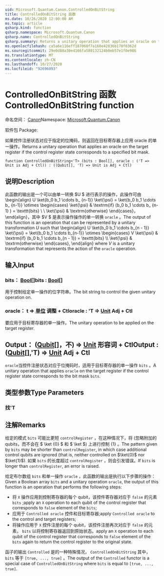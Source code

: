 ```yaml
---
uid: Microsoft.Quantum.Canon.ControlledOnBitString
title: ControlledOnBitString 函数
ms.date: 10/26/2020 12:00:00 AM
ms.topic: article
qsharp.kind: function
qsharp.namespace: Microsoft.Quantum.Canon
qsharp.name: ControlledOnBitString
qsharp.summary: Returns a unitary operation that applies an oracle on the target register if the control register state corresponds to a specified bit mask.
ms.openlocfilehash: ca5a6e116eff187060f7a160e42836b170f0362d
ms.sourcegitcommit: 29e0d88a30e4166fa580132124b0eb57e1f0e986
ms.translationtype: MT
ms.contentlocale: zh-CN
ms.lasthandoff: 10/27/2020
ms.locfileid: "92696093"
---
```

# <a name="controlledonbitstring-function"></a><span data-ttu-id="95f5c-102">ControlledOnBitString 函数</span><span class="sxs-lookup"><span data-stu-id="95f5c-102">ControlledOnBitString function</span></span>

<span data-ttu-id="95f5c-103">命名空间： [Canon](xref:Microsoft.Quantum.Canon)</span><span class="sxs-lookup"><span data-stu-id="95f5c-103">Namespace: [Microsoft.Quantum.Canon](xref:Microsoft.Quantum.Canon)</span></span>

<span data-ttu-id="95f5c-104">软件包 [](https://nuget.org/packages/)</span><span class="sxs-lookup"><span data-stu-id="95f5c-104">Package: [](https://nuget.org/packages/)</span></span>


<span data-ttu-id="95f5c-105">如果控件注册状态对应于指定的位掩码，则返回在目标寄存器上应用 oracle 的单一操作。</span><span class="sxs-lookup"><span data-stu-id="95f5c-105">Returns a unitary operation that applies an oracle on the target register if the control register state corresponds to a specified bit mask.</span></span>

```qsharp
function ControlledOnBitString<'T> (bits : Bool[], oracle : ('T => Unit is Adj + Ctl)) : ((Qubit[], 'T) => Unit is Adj + Ctl)
```


## <a name="description"></a><span data-ttu-id="95f5c-106">说明</span><span class="sxs-lookup"><span data-stu-id="95f5c-106">Description</span></span>

<span data-ttu-id="95f5c-107">此函数的输出是一个可以由单一转换 $U $ 进行表示的操作，此操作可由 \begin{align} U \ket{b_0 b_1 \cdots b_ {n-1}} \ket{\psi} = \ket{b_0 b_1 \cdots b_ {n-1}} \otimes \begin{cases} \ket{\psi} & \textrm{if} (b_0 b_1 \cdots b_ {n-1} ) = \texttt{bits} \\ \\ \ket{\psi} & \textrm{otherwise} \end{cases}，\end{align}，其中 $V $ 是表示操作操作的单一转换 `oracle` 。</span><span class="sxs-lookup"><span data-stu-id="95f5c-107">The output of this function is an operation that can be represented by a unitary transformation $U$ such that \begin{align} U \ket{b_0 b_1 \cdots b_{n - 1}} \ket{\psi} = \ket{b_0 b_1 \cdots b_{n-1}} \otimes \begin{cases} V \ket{\psi} & \textrm{if} (b_0 b_1 \cdots b_{n - 1}) = \texttt{bits} \\\\ \ket{\psi} & \textrm{otherwise} \end{cases}, \end{align} where $V$ is a unitary transformation that represents the action of the `oracle` operation.</span></span>

## <a name="input"></a><span data-ttu-id="95f5c-108">输入</span><span class="sxs-lookup"><span data-stu-id="95f5c-108">Input</span></span>

### <a name="bits--bool"></a><span data-ttu-id="95f5c-109">bits： [Bool](xref:microsoft.quantum.lang-ref.bool)[]</span><span class="sxs-lookup"><span data-stu-id="95f5c-109">bits : [Bool](xref:microsoft.quantum.lang-ref.bool)[]</span></span>

<span data-ttu-id="95f5c-110">用于控制给定单一操作的位字符串。</span><span class="sxs-lookup"><span data-stu-id="95f5c-110">The bit string to control the given unitary operation on.</span></span>


### <a name="oracle--t--unit-adj--ctl"></a><span data-ttu-id="95f5c-111">oracle： t => [单位](xref:microsoft.quantum.lang-ref.unit) 调整 + Ctl</span><span class="sxs-lookup"><span data-stu-id="95f5c-111">oracle : 'T => [Unit](xref:microsoft.quantum.lang-ref.unit) Adj + Ctl</span></span>

<span data-ttu-id="95f5c-112">要应用于目标寄存器的单一操作。</span><span class="sxs-lookup"><span data-stu-id="95f5c-112">The unitary operation to be applied on the target register.</span></span>



## <a name="output--qubitt--unit-adj--ctl"></a><span data-ttu-id="95f5c-113">Output： ([Qubit](xref:microsoft.quantum.lang-ref.qubit)[]，不) => [Unit](xref:microsoft.quantum.lang-ref.unit) 形容词 + Ctl</span><span class="sxs-lookup"><span data-stu-id="95f5c-113">Output : ([Qubit](xref:microsoft.quantum.lang-ref.qubit)[],'T) => [Unit](xref:microsoft.quantum.lang-ref.unit) Adj + Ctl</span></span>

<span data-ttu-id="95f5c-114">`oracle`当控件注册状态对应于位掩码时，适用于目标寄存器的单一操作 `bits` 。</span><span class="sxs-lookup"><span data-stu-id="95f5c-114">A unitary operation that applies `oracle` on the target register if the control register state corresponds to the bit mask `bits`.</span></span>

## <a name="type-parameters"></a><span data-ttu-id="95f5c-115">类型参数</span><span class="sxs-lookup"><span data-stu-id="95f5c-115">Type Parameters</span></span>

### <a name="t"></a><span data-ttu-id="95f5c-116">找</span><span class="sxs-lookup"><span data-stu-id="95f5c-116">'T</span></span>



## <a name="remarks"></a><span data-ttu-id="95f5c-117">注解</span><span class="sxs-lookup"><span data-stu-id="95f5c-117">Remarks</span></span>

<span data-ttu-id="95f5c-118">给定的模式 `bits` 可能比更短 `controlRegister` ，在这种情况下，将 (忽略附加的 qubits，而不会在 $ \ket {0} $ 和 $ \ket $) 上进行控制 {1} 。</span><span class="sxs-lookup"><span data-stu-id="95f5c-118">The pattern given by `bits` may be shorter than `controlRegister`, in which case additional control qubits are ignored (that is, neither controlled on $\ket{0}$ nor $\ket{1}$).</span></span>
<span data-ttu-id="95f5c-119">如果 `bits` 的长度超过 `controlRegister` ，则会引发错误。</span><span class="sxs-lookup"><span data-stu-id="95f5c-119">If `bits` is longer than `controlRegister`, an error is raised.</span></span>

<span data-ttu-id="95f5c-120">给定布尔数组 `bits` 和单一操作 `oracle` ，此函数的输出是执行以下步骤的操作：</span><span class="sxs-lookup"><span data-stu-id="95f5c-120">Given a Boolean array `bits` and a unitary operation `oracle`, the output of this function is an operation that performs the following steps:</span></span>

* <span data-ttu-id="95f5c-121">将 `X` 操作应用到控制寄存器的每个 qubit，该控件寄存器对应于 `false` 的元素 `bits` ;</span><span class="sxs-lookup"><span data-stu-id="95f5c-121">apply an `X` operation to each qubit of the control register that corresponds to `false` element of the `bits`;</span></span>
* <span data-ttu-id="95f5c-122">应用于 `Controlled oracle` 控件和目标寄存器;</span><span class="sxs-lookup"><span data-stu-id="95f5c-122">apply `Controlled oracle` to the control and target registers;</span></span>
* <span data-ttu-id="95f5c-123">将操作应用于 `X` 控件注册的每个 qubit，该控件注册再次对应于 `false` 的元素， `bits` 以将控制寄存器返回到原始状态。</span><span class="sxs-lookup"><span data-stu-id="95f5c-123">apply an `X` operation to each qubit of the control register that corresponds to `false` element of the `bits` again to return the control register to the original state.</span></span>

<span data-ttu-id="95f5c-124">函子的输出 `Controlled` 是的一种特殊情况， `ControlledOnBitString` 其中， `bits` 等于 `[true, ..., true]` 。</span><span class="sxs-lookup"><span data-stu-id="95f5c-124">The output of the `Controlled` functor is a special case of `ControlledOnBitString` where `bits` is equal to `[true, ..., true]`.</span></span>